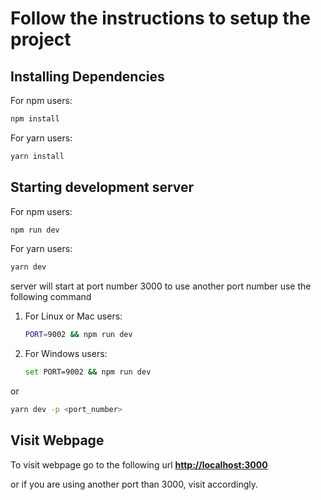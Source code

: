 # Follow the instructions to setup the project

## Installing Dependencies

For npm users:

```bash
npm install
```

For yarn users:

```bash
yarn install
```

## Starting development server

For npm users:

```bash
npm run dev
```

For yarn users:

```bash
yarn dev
```

server will start at port number 3000
to use another port number use the following command

1. For Linux or Mac users:
   ```bash
   PORT=9002 && npm run dev
   ```
2. For Windows users:
   ```bash 
   set PORT=9002 && npm run dev 
   ```
or

```bash
yarn dev -p <port_number>
```

## Visit Webpage

To visit webpage go to the following url
[**http://localhost:3000**](http://localhost:3000)

or if you are using another port than 3000, visit accordingly.
